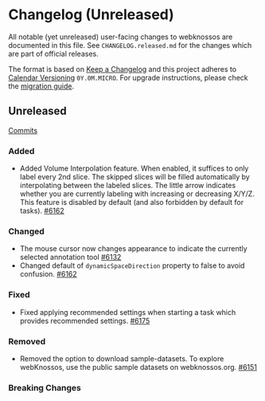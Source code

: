 # Changelog (Unreleased)

All notable (yet unreleased) user-facing changes to webknossos are documented in this file.
See `CHANGELOG.released.md` for the changes which are part of official releases.

The format is based on [Keep a Changelog](http://keepachangelog.com/en/1.0.0/)
and this project adheres to [Calendar Versioning](http://calver.org/) `0Y.0M.MICRO`.
For upgrade instructions, please check the [migration guide](MIGRATIONS.released.md).

## Unreleased
[Commits](https://github.com/scalableminds/webknossos/compare/22.05.0...HEAD)

### Added
- Added Volume Interpolation feature. When enabled, it suffices to only label every 2nd slice. The skipped slices will be filled automatically by interpolating between the labeled slices. The little arrow indicates whether you are currently labeling with increasing or decreasing X/Y/Z. This feature is disabled by default (and also forbidden by default for tasks). [#6162](https://github.com/scalableminds/webknossos/pull/6162)

### Changed
- The mouse cursor now changes appearance to indicate the currently selected annotation tool  [#6132](https://github.com/scalableminds/webknossos/pull/6132)
- Changed default of `dynamicSpaceDirection` property to false to avoid confusion. [#6162](https://github.com/scalableminds/webknossos/pull/6162)

### Fixed
- Fixed applying recommended settings when starting a task which provides recommended settings. [#6175](https://github.com/scalableminds/webknossos/pull/6175)

### Removed
 - Removed the option to download sample-datasets. To explore webKnossos, use the public sample datasets on webknossos.org. [#6151](https://github.com/scalableminds/webknossos/pull/6151)

### Breaking Changes

